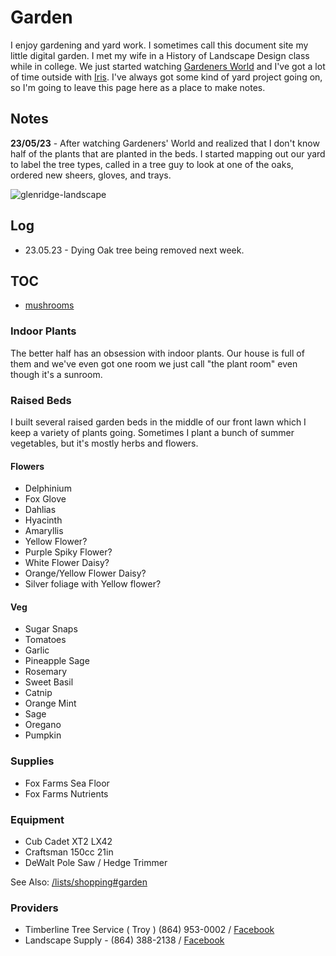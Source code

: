 # Garden

I enjoy gardening and yard work. I sometimes call this document site my little digital garden. I met my wife in a History of Landscape Design class while in college. We just started watching [Gardeners World](/posts/gardeners-world/) and I've got a lot of time outside with [Iris](/notes/dogs). I've always got some kind of yard project going on, so I'm going to leave this page here as a place to make notes.

## Notes

**23/05/23** - After watching Gardeners' World and realized that I don't know half of the plants that are planted in the beds. I started mapping out our yard to label the tree types, called in a tree guy to look at one of the oaks, ordered new sheers, gloves, and trays.

![glenridge-landscape](/img/glenridge-landscape.jpg)

## Log

- 23.05.23 - Dying Oak tree being removed next week.

## TOC 

- [mushrooms](mushroom)

### Indoor Plants

The better half has an obsession with indoor plants. Our house is full of them and we've even got one room we just call "the plant room" even though it's a sunroom.  

### Raised Beds

I built several raised garden beds in the middle of our front lawn which I keep a variety of plants going. Sometimes I plant a bunch of summer vegetables, but it's mostly herbs and flowers.

#### Flowers

- Delphinium
- Fox Glove
- Dahlias
- Hyacinth
- Amaryllis
- Yellow Flower?
- Purple Spiky Flower?
- White Flower Daisy?
- Orange/Yellow Flower Daisy?
- Silver foliage with Yellow flower?

#### Veg

- Sugar Snaps
- Tomatoes
- Garlic
- Pineapple Sage
- Rosemary
- Sweet Basil
- Catnip
- Orange Mint
- Sage
- Oregano
- Pumpkin

### Supplies

- Fox Farms Sea Floor
- Fox Farms Nutrients

### Equipment

- Cub Cadet XT2 LX42
- Craftsman 150cc 21in
- DeWalt Pole Saw / Hedge Trimmer

See Also: [/lists/shopping#garden](/lists/shopping#garden)

### Providers

- Timberline Tree Service ( Troy ) (864) 953-0002 / [Facebook](https://www.facebook.com/people/Timberline-Tree-Service-LLC/100062993750660/)
- Landscape Supply - (864) 388-2138 / [Facebook](https://www.facebook.com/people/Landscape-Supply-of-Greenwood/100063548891226/)
